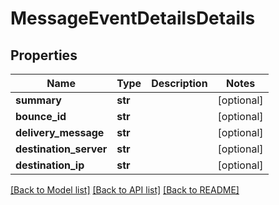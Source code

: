 # MessageEventDetailsDetails

## Properties
Name | Type | Description | Notes
------------ | ------------- | ------------- | -------------
**summary** | **str** |  | [optional] 
**bounce_id** | **str** |  | [optional] 
**delivery_message** | **str** |  | [optional] 
**destination_server** | **str** |  | [optional] 
**destination_ip** | **str** |  | [optional] 

[[Back to Model list]](../README.md#documentation-for-models) [[Back to API list]](../README.md#documentation-for-api-endpoints) [[Back to README]](../README.md)


